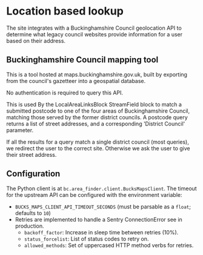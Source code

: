 # Location based lookup

The site integrates with a Buckinghamshire Council geolocation API to determine what legacy council websites provide information for a user based on their address.

## Buckinghamshire Council mapping tool

This is a tool hosted at maps.buckinghamshire.gov.uk, built by exporting from the council's gazetteer into a geospatial database.

No authentication is required to query this API.

This is used By the LocalAreaLinksBlock StreamField block to match a submitted postcode to one of the four areas of Buckinghamshire Council, matching those served by the former district councils. A postcode query returns a list of street addresses, and a corresponding 'District Council' parameter.

If all the results for a query match a single district council (most queries), we redirect the user to the correct site. Otherwise we ask the user to give their street address.

## Configuration

The Python client is at `bc.area_finder.client.BucksMapsClient`. The timeout for the upstream API can be configured with the environment variable:

- `BUCKS_MAPS_CLIENT_API_TIMEOUT_SECONDS` (must be parsable as a `float`; defaults to `10`)
- Retries are implemented to handle a Sentry ConnectionError see in production.
  - `backoff_factor`: Increase in sleep time between retries (10%).
  - `status_forcelist`: List of status codes to retry on.
  - `allowed_methods`: Set of uppercased HTTP method verbs for retries.
